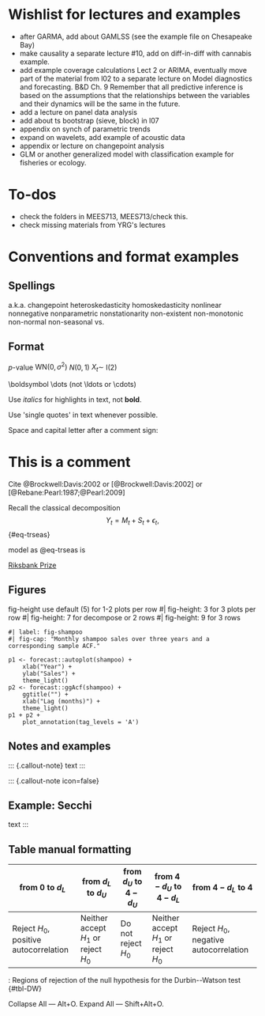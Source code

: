 # Wishlist for lectures and examples
- after GARMA, add about GAMLSS (see the example file on Chesapeake Bay)
- make causality a separate lecture #10, add on diff-in-diff with cannabis example.
- add example coverage calculations Lect 2 or ARIMA, eventually move part of the material from l02 to a separate lecture on Model diagnostics and forecasting. B&D Ch. 9
Remember that all predictive inference is based on the assumptions that the relationships between the variables and their dynamics will be the same in the future.
- add a lecture on panel data analysis
- add about ts bootstrap (sieve, block) in l07
- appendix on synch of parametric trends
- expand on wavelets, add example of acoustic data
- appendix or lecture on changepoint analysis
- GLM or another generalized model with classification example for fisheries or ecology.


# To-dos
- check the folders in MEES713, MEES713/check this.
- check missing materials from YRG's lectures


# Conventions and format examples

## Spellings 

a.k.a.
changepoint
heteroskedasticity
homoskedasticity
nonlinear
nonnegative
nonparametric
nonstationarity
non-existent
non-monotonic
non-normal
non-seasonal
vs.


## Format

$p$-value
$\mathrm{WN}(0,\sigma^2)$
$N(0,1)$
$X_t \sim$ I(2)

\boldsymbol
\dots (not \ldots or \cdots)

Use *italics* for highlights in text, not **bold**.

Use 'single quotes' in text whenever possible.

Space and capital letter after a comment sign: 
# This is a comment

Cite
@Brockwell:Davis:2002
or
[@Brockwell:Davis:2002]
or
[@Rebane:Pearl:1987;@Pearl:2009]

Recall the classical decomposition
$$
Y_t = M_t + S_t + \epsilon_t,
$${#eq-trseas}

model as @eq-trseas is

[Riksbank Prize](https://www.nobelprize.org/prizes/economic-sciences/2003/engle/facts/)


## Figures

fig-height 
use default (5) for 1-2 plots per row
#| fig-height: 3 for 3 plots per row
#| fig-height: 7 for decompose or 2 rows
#| fig-height: 9 for 3 rows

```{r}
#| label: fig-shampoo
#| fig-cap: "Monthly shampoo sales over three years and a corresponding sample ACF."

p1 <- forecast::autoplot(shampoo) +
    xlab("Year") +
    ylab("Sales") +
    theme_light()
p2 <- forecast::ggAcf(shampoo) +
    ggtitle("") +
    xlab("Lag (months)") +
    theme_light()
p1 + p2 +
    plot_annotation(tag_levels = 'A')
```


## Notes and examples 

::: {.callout-note}
text
:::

::: {.callout-note icon=false}

## Example: Secchi

text
:::


## Table manual formatting

| from 0 to $d_{L}$ | from $d_{L}$ to $d_{U}$ | from $d_{U}$ to $4 - d_{U}$ | from $4 - d_{U}$ to $4 - d_{L}$ | from $4 - d_{L}$ to 4 |
|------|------|------|------|------|
| Reject $H_{0}$, positive autocorrelation | Neither accept $H_{1}$ or reject $H_{0}$ | Do not reject $H_{0}$ | Neither accept $H_{1}$ or reject $H_{0}$ | Reject $H_{0}$, negative autocorrelation |

: Regions of rejection of the null hypothesis for the Durbin--Watson test {#tbl-DW}


Collapse All — Alt+O.
Expand All — Shift+Alt+O.
